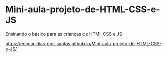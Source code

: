 # Mini-aula-projeto-de-HTML-CSS-e-JS
Ensinando o básico para as crianças de HTMl, CSS e JS

https://edimar-dias-dos-santos.github.io/Mini-aula-projeto-de-HTML-CSS-e-JS/


